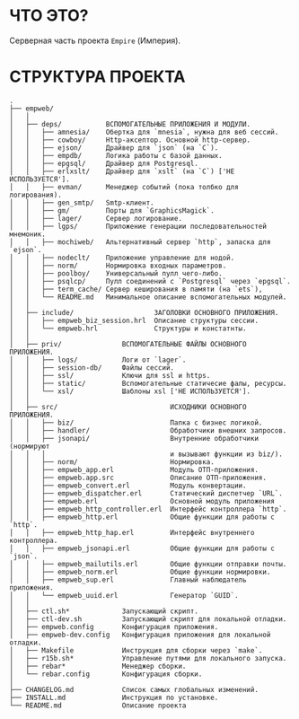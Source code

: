 # ЧТО ЭТО?

Серверная часть проекта `Empire` (Империя).


# CTРУКТУРА ПРОЕКТА
    .
    ├── empweb/
    │   │
    │   ├── deps/           ВСПОМОГАТЕЛЬНЫЕ ПРИЛОЖЕНИЯ И МОДУЛИ.
    │   │   ├── amnesia/    Обертка для `mnesia`, нужна для веб сессий.
    │   │   ├── cowboy/     Http-аксептор. Основной http-сервер.
    │   │   ├── ejson/      Драйвер для `json` (на `С`).
    │   │   ├── empdb/      Логика работы с базой данных.
    │   │   ├── epgsql/     Драйвер для Postgresql.
    │   │   ├── erlxslt/    Драйвер для `xslt` (на `С`) ['НЕ ИСПОЛЬЗУЕТСЯ'].
    │   │   ├── evman/      Менеджер событий (пока толбко для логирования).
    │   │   ├── gen_smtp/   Smtp-клиент.
    │   │   ├── gm/         Порты для `GraphicsMagick`.
    │   │   ├── lager/      Сервер логирование.
    │   │   ├── lgps/       Приложение генерации последовательностей мнемоник.
    │   │   ├── mochiweb/   Альтернативный сервер `http`, запаска для `ejson`.
    │   │   ├── nodeclt/    Приложение управление для нодой.
    │   │   ├── norm/       Нормировка входных параметров.
    │   │   ├── poolboy/    Универсальный пулл чего-либо.
    │   │   ├── psqlcp/     Пулл соединений с `Postgresql` через `epgsql`.
    │   │   ├── term_cache/ Сервер кеширования в памяти (на `ets`),
    │   │   └── README.md   Минимальное описание вспомогательных модулей.
    │   │
    │   ├── include/                    ЗАГОЛОВКИ ОСНОВНОГО ПРИЛОЖЕНИЯ.
    │   │   ├── empweb_biz_session.hrl  Описание структуры сессии.
    │   │   └── empweb.hrl              Структуры и констатнты.
    │   │
    │   ├── priv/               ВСПОМОГАТЕЛЬНЫЕ ФАЙЛЫ ОСНОВНОГО ПРИЛОЖЕНИЯ.
    │   │   ├── logs/           Логи от `lager`.
    │   │   ├── session-db/     Файлы сессий.
    │   │   ├── ssl/            Ключи для ssl и https.
    │   │   ├── static/         Вспомогательные статичесие фалы, ресурсы.
    │   │   └── xsl/            Шаблоны xsl ['НЕ ИСПОЛЬЗУЕТСЯ'].
    │   │
    │   ├── src/                            ИСХОДНИКИ ОСНОВНОГО ПРИЛОЖЕНИЯ.
    │   │   ├── biz/                        Папка с бизнес логикой.
    │   │   ├── handler/                    Обработчики внешних запросов.
    │   │   ├── jsonapi/                    Внутренние обработчики (нормируют
    │   │   │                               и вызывают функции из biz/).
    │   │   ├── norm/                       Нормировка.
    │   │   ├── empweb_app.erl              Модуль ОТП-приложения.
    │   │   ├── empweb.app.src              Описание ОТП-приложения.
    │   │   ├── empweb_convert.erl          Модуль конвертации.
    │   │   ├── empweb_dispatcher.erl       Статический диспетчер `URL`.
    │   │   ├── empweb.erl                  Основной модуль приложения
    │   │   ├── empweb_http_controller.erl  Интерфейс контроллера `http`.
    │   │   ├── empweb_http.erl             Общие функции для работы с `http`.
    │   │   ├── empweb_http_hap.erl         Интерфейс внутреннего контроллера.
    │   │   ├── empweb_jsonapi.erl          Общие функции для работы с `json`.
    │   │   ├── empweb_mailutils.erl        Общие функции отправки почты.
    │   │   ├── empweb_norm.erl             Общие функции нормировки.
    │   │   ├── empweb_sup.erl              Главный наблюдатель приложения.
    │   │   └── empweb_uuid.erl             Генератор `GUID`.
    │   │
    │   ├── ctl.sh*             Запускающий скрипт.
    │   ├── ctl-dev.sh          Запускающий скрипт для локальной отладки.
    │   ├── empweb.config       Конфигурация приложения.
    │   ├── empweb-dev.config   Конфигурация приложения для локальной отладки.
    │   ├── Makefile            Инструкция для сборки через `make`.
    │   ├── r15b.sh*            Управление путями для локального запуска.
    │   ├── rebar*              Менеджер сборки.
    │   └── rebar.config        Конфигурация сборки.
    │
    ├── CHANGELOG.md            Список самых глобальных изменений.
    ├── INSTALL.md              Инструкция по установке.
    └── README.md               Описание проекта


